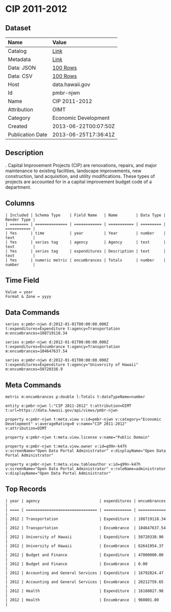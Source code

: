 # CIP 2011-2012

## Dataset

| Name | Value |
| :--- | :---- |
| Catalog | [Link](https://catalog.data.gov/dataset/cip-2011-2012-1056b) |
| Metadata | [Link](https://data.hawaii.gov/api/views/pmbr-njwn) |
| Data: JSON | [100 Rows](https://data.hawaii.gov/api/views/pmbr-njwn/rows.json?max_rows=100) |
| Data: CSV | [100 Rows](https://data.hawaii.gov/api/views/pmbr-njwn/rows.csv?max_rows=100) |
| Host | data.hawaii.gov |
| Id | pmbr-njwn |
| Name | CIP 2011-2012 |
| Attribution | OIMT |
| Category | Economic Development |
| Created | 2013-06-22T00:07:50Z |
| Publication Date | 2013-06-25T17:36:41Z |

## Description

. Capital Improvement Projects (CIP) are renovations, repairs, and major maintenance to existing facilities, landscape improvements, new construction, land acquisition, and utility modifications. These types of projects are accounted for in a capital improvement budget code of a department.

## Columns

```ls
| Included | Schema Type    | Field Name   | Name        | Data Type | Render Type |
| ======== | ============== | ============ | =========== | ========= | =========== |
| Yes      | time           | year         | Year        | number    | text        |
| Yes      | series tag     | agency       | Agency      | text      | text        |
| Yes      | series tag     | expenditures | Description | text      | text        |
| Yes      | numeric metric | encumbrances | Totals      | number    | number      |
```

## Time Field

```ls
Value = year
Format & Zone = yyyy
```

## Data Commands

```ls
series e:pmbr-njwn d:2012-01-01T00:00:00.000Z t:expenditures=Expenditure t:agency=Transportation m:encumbrances=108719118.34

series e:pmbr-njwn d:2012-01-01T00:00:00.000Z t:expenditures=Encumbrance t:agency=Transportation m:encumbrances=104647637.54

series e:pmbr-njwn d:2012-01-01T00:00:00.000Z t:expenditures=Expenditure t:agency="University of Hawaii" m:encumbrances=50720338.9
```

## Meta Commands

```ls
metric m:encumbrances p:double l:Totals t:dataTypeName=number

entity e:pmbr-njwn l:"CIP 2011-2012" t:attribution=OIMT t:url=https://data.hawaii.gov/api/views/pmbr-njwn

property e:pmbr-njwn t:meta.view v:id=pmbr-njwn v:category="Economic Development" v:averageRating=0 v:name="CIP 2011-2012" v:attribution=OIMT

property e:pmbr-njwn t:meta.view.license v:name="Public Domain"

property e:pmbr-njwn t:meta.view.owner v:id=q99n-k47h v:screenName="Open Data Portal Administrator" v:displayName="Open Data Portal Administrator"

property e:pmbr-njwn t:meta.view.tableauthor v:id=q99n-k47h v:screenName="Open Data Portal Administrator" v:roleName=administrator v:displayName="Open Data Portal Administrator"
```

## Top Records

```ls
| year | agency                          | expenditures | encumbrances | 
| ==== | =============================== | ============ | ============ | 
| 2012 | Transportation                  | Expenditure  | 108719118.34 | 
| 2012 | Transportation                  | Encumbrance  | 104647637.54 | 
| 2012 | University of Hawaii            | Expenditure  | 50720338.90  | 
| 2012 | University of Hawaii            | Encumbrance  | 62641954.37  | 
| 2012 | Budget and Finance              | Expenditure  | 47000000.00  | 
| 2012 | Budget and Finance              | Encumbrance  | 0.00         | 
| 2012 | Accounting and General Services | Expenditure  | 16792824.47  | 
| 2012 | Accounting and General Services | Encumbrance  | 20212759.65  | 
| 2012 | Health                          | Expenditure  | 16168027.98  | 
| 2012 | Health                          | Encumbrance  | 960801.00    | 
```